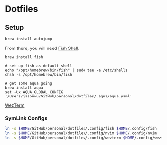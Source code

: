 # Dotfiles

## Setup

```bash
brew install autojump
```

From there, you will need [Fish Shell](https://github.com/fish-shell/fish-shell).

```
brew install fish

# set up fish as default shell
echo "/opt/homebrew/bin/fish" | sudo tee -a /etc/shells
chsh -s /opt/homebrew/bin/fish

# get some aqua going
brew install aqua
set -Ux AQUA_GLOBAL_CONFIG '/Users/jasonwu/GitHub/personal/dotfiles/.aqua/aqua.yaml'
```

[WezTerm](https://wezfurlong.org/wezterm/index.html)

### SymLink Configs

```bash
ln -s $HOME/GitHub/personal/dotfiles/.config/fish $HOME/.config/fish
ln -s $HOME/GitHub/personal/dotfiles/.config/nvim $HOME/.config/nvim
ln -s $HOME/GitHub/personal/dotfiles/.config/wezterm $HOME/.config/wezterm
```

